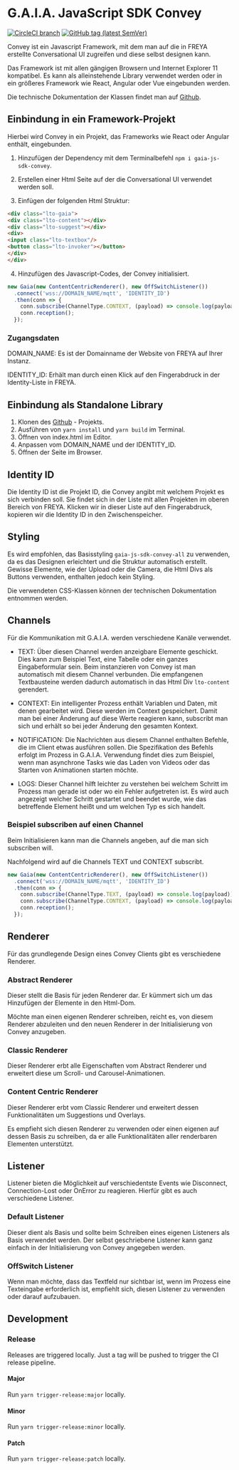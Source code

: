 # G.A.I.A. JavaScript SDK Convey

[![CircleCI branch](https://img.shields.io/circleci/project/github/leftshiftone/gaia-js-sdk-convey/master.svg?style=flat-square)](https://circleci.com/gh/leftshiftone/gaia-js-sdk-convey)
[![GitHub tag (latest SemVer)](https://img.shields.io/github/tag/leftshiftone/gaia-js-sdk-convey.svg?style=flat-square)](https://github.com/leftshiftone/gaia-js-sdk-convey/tags)





Convey ist ein Javascript Framework, mit dem man auf die in FREYA erstellte Conversational UI zugreifen und diese selbst designen kann.

Das Framework ist mit allen gängigen Browsern und Internet Explorer 11 kompatibel. Es kann als alleinstehende Library verwendet werden oder in ein größeres Framework wie React, Angular oder Vue eingebunden werden.


Die technische Dokumentation der Klassen findet man auf [Github](https://github.com/leftshiftone/gaia-js-sdk-convey).


## Einbindung in ein Framework-Projekt
Hierbei wird Convey in ein Projekt, das Frameworks wie React oder Angular enthält, eingebunden.

1. Hinzufügen der Dependency mit dem Terminalbefehl ``npm i gaia-js-sdk-convey``.

2. Erstellen einer Html Seite auf der die Conversational UI verwendet werden soll.

3. Einfügen der folgenden Html Struktur:


```html
<div class="lto-gaia">
<div class="lto-content"></div>
<div class="lto-suggest"></div>
<div>
<input class="lto-textbox"/>
<button class="lto-invoker"></button>
</div>
</div>
```

4. Hinzufügen des Javascript-Codes, der Convey initialisiert.

```javascript
new Gaia(new ContentCentricRenderer(), new OffSwitchListener())
  .connect('wss://DOMAIN_NAME/mqtt', 'IDENTITY_ID')
  .then(conn => {
    conn.subscribe(ChannelType.CONTEXT, (payload) => console.log(payload));
    conn.reception();
  });
```

### Zugangsdaten
DOMAIN_NAME: Es ist der Domainname der Website von FREYA auf Ihrer Instanz.

IDENTITY_ID: Erhält man durch einen Klick auf den Fingerabdruck in der Identity-Liste in FREYA.

## Einbindung als Standalone Library
1. Klonen des  [Github](https://github.com/leftshiftone/gaia-js-sdk-convey) - Projekts.
2. Ausführen von ``yarn install`` und ``yarn build`` im Terminal.
3. Öffnen von index.html im Editor.
4. Anpassen vom DOMAIN_NAME und der IDENTITY_ID.
5. Öffnen der Seite im Browser.

## Identity ID
Die Identity ID ist die Projekt ID, die Convey angibt mit welchem Projekt es sich verbinden soll. Sie findet sich in der Liste mit allen Projekten im oberen Bereich von FREYA. Klicken wir in dieser Liste auf den Fingerabdruck, kopieren wir die Identity ID in den Zwischenspeicher.

## Styling
Es wird empfohlen, das Basisstyling ``gaia-js-sdk-convey-all`` zu verwenden, da es das Designen erleichtert und die Struktur automatisch erstellt. Gewisse Elemente, wie der Upload oder die Camera, die Html Divs als Buttons verwenden, enthalten jedoch kein Styling.

Die verwendeten CSS-Klassen können der technischen Dokumentation entnommen werden.

## Channels
Für die Kommunikation mit G.A.I.A. werden verschiedene Kanäle verwendet.

* TEXT: Über diesen Channel werden anzeigbare Elemente geschickt. Dies kann zum Beispiel Text, eine Tabelle oder ein ganzes Eingabeformular sein. Beim instanzieren von Convey ist man automatisch mit diesem Channel verbunden. Die empfangenen Textbausteine werden dadurch automatisch in das Html Div ``lto-content`` gerendert.

* CONTEXT: Ein intelligenter Prozess enthält Variablen und Daten, mit denen gearbeitet wird. Diese werden im Context gespeichert. Damit man bei einer Änderung auf diese Werte reagieren kann, subscribt man sich und erhält so bei jeder Änderung den gesamten Kontext.

* NOTIFICATION: Die Nachrichten aus diesem Channel enthalten Befehle, die im Client etwas ausführen sollen. Die Spezifikation des Befehls erfolgt im Prozess in G.A.I.A. Verwendung findet dies zum Beispiel, wenn man asynchrone Tasks wie das Laden von Videos oder das Starten von Animationen starten möchte.

* LOGS: Dieser Channel hilft leichter zu verstehen bei welchem Schritt im Prozess man gerade ist oder wo ein Fehler aufgetreten ist. Es wird auch angezeigt welcher Schritt gestartet und beendet wurde, wie das betreffende Element heißt und um welchen Typ es sich handelt.

### Beispiel subscriben auf einen Channel
Beim Initialisieren kann man die Channels angeben, auf die man sich subscriben will.

Nachfolgend wird auf die Channels TEXT und CONTEXT subscribt.

```javascript
new Gaia(new ContentCentricRenderer(), new OffSwitchListener())
  .connect('wss://DOMAIN_NAME/mqtt', 'IDENTITY_ID')
  .then(conn => {
    conn.subscribe(ChannelType.TEXT, (payload) => console.log(payload));
    conn.subscribe(ChannelType.CONTEXT, (payload) => console.log(payload));
    conn.reception();
  });
```

## Renderer
Für das grundlegende Design eines Convey Clients gibt es verschiedene Renderer.

### Abstract Renderer
Dieser stellt die Basis für jeden Renderer dar. Er kümmert sich um das Hinzufügen der Elemente in den Html-Dom.

Möchte man einen eigenen Renderer schreiben, reicht es, von diesem Renderer abzuleiten und den neuen Renderer in der Initialisierung von Convey anzugeben.

### Classic Renderer
Dieser Renderer erbt alle Eigenschaften vom Abstract Renderer und erweitert diese um Scroll- und Carousel-Animationen.

### Content Centric Renderer
Dieser Renderer erbt vom Classic Renderer und erweitert dessen Funktionalitäten um Suggestions und Overlays.

Es empfieht sich diesen Renderer zu verwenden oder einen eigenen auf dessen Basis zu schreiben, da er alle Funktionalitäten aller renderbaren Elementen unterstützt.

## Listener
Listener bieten die Möglichkeit auf verschiedentste Events wie Disconnect, Connection-Lost oder OnError zu reagieren. Hierfür gibt es auch verschiedene Listener.

### Default Listener
Dieser dient als Basis und sollte beim Schreiben eines eigenen Listeners als Basis verwendet werden. Der selbst geschriebene Listener kann ganz einfach in der Initialisierung von Convey angegeben werden.

### OffSwitch Listener
Wenn man möchte, dass das Textfeld nur sichtbar ist, wenn im Prozess eine Texteingabe erforderlich ist, empfiehlt sich, diesen Listener zu verwenden oder darauf aufzubauen.


## Development

### Release
Releases are triggered locally. Just a tag will be pushed to trigger the CI release pipeline.

#### Major
Run `yarn trigger-release:major` locally.

#### Minor
Run `yarn trigger-release:minor` locally.

#### Patch
Run `yarn trigger-release:patch` locally.


